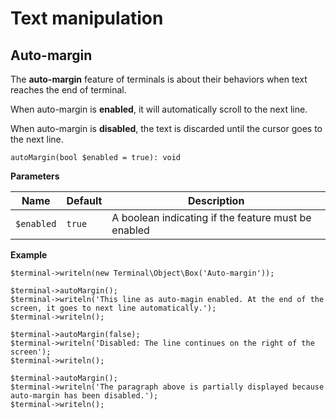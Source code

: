 Text manipulation
=================

Auto-margin
-----------

The **auto-margin** feature of terminals is about their behaviors when text
reaches the end of terminal.

When auto-margin is **enabled**, it will automatically scroll to the next line.

When auto-margin is **disabled**, the text is discarded until the cursor goes to
the next line.

``autoMargin(bool $enabled = true): void``

**Parameters**

| Name       | Default | Description                                         |
| ---------- | ------- | --------------------------------------------------- |
| `$enabled` | `true`  | A boolean indicating if the feature must be enabled |


**Example**

```terminal(5,20)
$terminal->writeln(new Terminal\Object\Box('Auto-margin'));

$terminal->autoMargin();
$terminal->writeln('This line as auto-magin enabled. At the end of the screen, it goes to next line automatically.');
$terminal->writeln();

$terminal->autoMargin(false);
$terminal->writeln('Disabled: The line continues on the right of the screen');
$terminal->writeln();

$terminal->autoMargin();
$terminal->writeln('The paragraph above is partially displayed because auto-margin has been disabled.');
$terminal->writeln();
```

